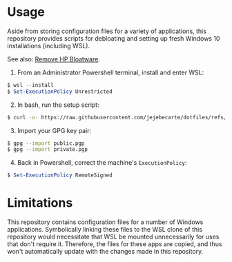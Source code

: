 # Usage

Aside from storing configuration files for a variety of applications, this repository provides scripts for debloating and setting up fresh Windows 10 installations (including WSL).

See also: [Remove HP Bloatware](https://gist.github.com/mark05e/a79221b4245962a477a49eb281d97388).

1.  From an Administrator Powershell terminal, install and enter WSL:

```powershell
$ wsl --install
$ Set-ExecutionPolicy Unrestricted
```

2.  In bash, run the setup script:

```bash
$ curl -o- https://raw.githubusercontent.com/jejebecarte/dotfiles/refs/heads/master/windows/setup.sh | bash
```

3.  Import your GPG key pair:

```bash
$ gpg --import public.pgp
$ gpg --import private.pgp
```

4.  Back in Powershell, correct the machine's `ExecutionPolicy`:

```powershell
$ Set-ExecutionPolicy RemoteSigned
```

# Limitations

This repository contains configuration files for a number of Windows applications. Symbolically linking these files to the WSL clone of this repository would necessitate that WSL be mounted unnecessarily for uses that don't require it. Therefore, the files for these apps are copied, and thus won't automatically update with the changes made in this repository.
